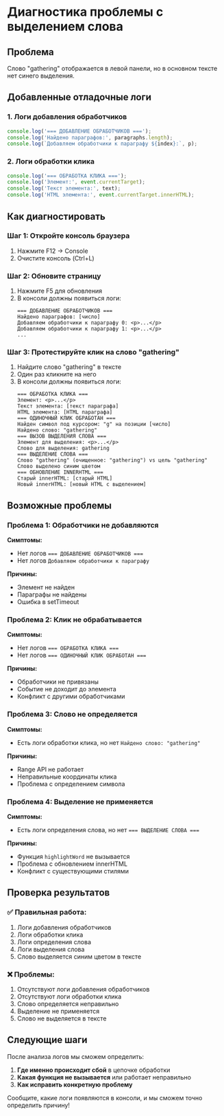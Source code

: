 # Диагностика проблемы с выделением слова

## Проблема
Слово "gathering" отображается в левой панели, но в основном тексте нет синего выделения.

## Добавленные отладочные логи

### 1. Логи добавления обработчиков
```javascript
console.log('=== ДОБАВЛЕНИЕ ОБРАБОТЧИКОВ ===');
console.log('Найдено параграфов:', paragraphs.length);
console.log(`Добавляем обработчики к параграфу ${index}:`, p);
```

### 2. Логи обработки клика
```javascript
console.log('=== ОБРАБОТКА КЛИКА ===');
console.log('Элемент:', event.currentTarget);
console.log('Текст элемента:', text);
console.log('HTML элемента:', event.currentTarget.innerHTML);
```

## Как диагностировать

### Шаг 1: Откройте консоль браузера
1. Нажмите F12 → Console
2. Очистите консоль (Ctrl+L)

### Шаг 2: Обновите страницу
1. Нажмите F5 для обновления
2. В консоли должны появиться логи:
   ```
   === ДОБАВЛЕНИЕ ОБРАБОТЧИКОВ ===
   Найдено параграфов: [число]
   Добавляем обработчики к параграфу 0: <p>...</p>
   Добавляем обработчики к параграфу 1: <p>...</p>
   ...
   ```

### Шаг 3: Протестируйте клик на слово "gathering"
1. Найдите слово "gathering" в тексте
2. Один раз кликните на него
3. В консоли должны появиться логи:
   ```
   === ОБРАБОТКА КЛИКА ===
   Элемент: <p>...</p>
   Текст элемента: [текст параграфа]
   HTML элемента: [HTML параграфа]
   === ОДИНОЧНЫЙ КЛИК ОБРАБОТАН ===
   Найден символ под курсором: "g" на позиции [число]
   Найдено слово: "gathering"
   === ВЫЗОВ ВЫДЕЛЕНИЯ СЛОВА ===
   Элемент для выделения: <p>...</p>
   Слово для выделения: gathering
   === ВЫДЕЛЕНИЕ СЛОВА ===
   Слово "gathering" (очищенное: "gathering") vs цель "gathering"
   Слово выделено синим цветом
   === ОБНОВЛЕНИЕ INNERHTML ===
   Старый innerHTML: [старый HTML]
   Новый innerHTML: [новый HTML с выделением]
   ```

## Возможные проблемы

### Проблема 1: Обработчики не добавляются
**Симптомы:**
- Нет логов `=== ДОБАВЛЕНИЕ ОБРАБОТЧИКОВ ===`
- Нет логов `Добавляем обработчики к параграфу`

**Причины:**
- Элемент не найден
- Параграфы не найдены
- Ошибка в setTimeout

### Проблема 2: Клик не обрабатывается
**Симптомы:**
- Нет логов `=== ОБРАБОТКА КЛИКА ===`
- Нет логов `=== ОДИНОЧНЫЙ КЛИК ОБРАБОТАН ===`

**Причины:**
- Обработчики не привязаны
- Событие не доходит до элемента
- Конфликт с другими обработчиками

### Проблема 3: Слово не определяется
**Симптомы:**
- Есть логи обработки клика, но нет `Найдено слово: "gathering"`

**Причины:**
- Range API не работает
- Неправильные координаты клика
- Проблема с определением символа

### Проблема 4: Выделение не применяется
**Симптомы:**
- Есть логи определения слова, но нет `=== ВЫДЕЛЕНИЕ СЛОВА ===`

**Причины:**
- Функция `highlightWord` не вызывается
- Проблема с обновлением innerHTML
- Конфликт с существующими стилями

## Проверка результатов

### ✅ Правильная работа:
1. Логи добавления обработчиков
2. Логи обработки клика
3. Логи определения слова
4. Логи выделения слова
5. Слово выделяется синим цветом в тексте

### ❌ Проблемы:
1. Отсутствуют логи добавления обработчиков
2. Отсутствуют логи обработки клика
3. Слово определяется неправильно
4. Выделение не применяется
5. Слово не выделяется в тексте

## Следующие шаги

После анализа логов мы сможем определить:
1. **Где именно происходит сбой** в цепочке обработки
2. **Какая функция не вызывается** или работает неправильно
3. **Как исправить конкретную проблему**

Сообщите, какие логи появляются в консоли, и мы сможем точно определить причину!
